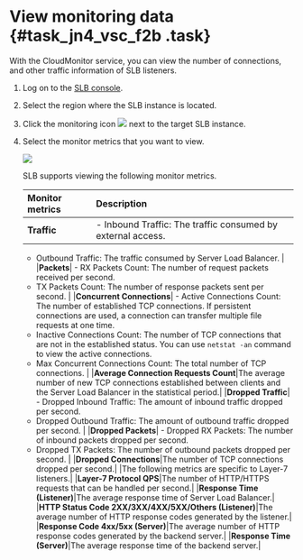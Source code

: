 # View monitoring data {#task_jn4_vsc_f2b .task}

With the CloudMonitor service, you can view the number of connections, and other traffic information of SLB listeners.

1.  Log on to the [SLB console](https://partners-intl.aliyun.com/login-required#/slb). 
2.  Select the region where the SLB instance is located. 
3.  Click the monitoring icon ![](http://static-aliyun-doc.oss-cn-hangzhou.aliyuncs.com/assets/img/15691/15421915447338_en-US.png) next to the target SLB instance. 
4.  Select the monitor metrics that you want to view. 

    ![](http://static-aliyun-doc.oss-cn-hangzhou.aliyuncs.com/assets/img/15691/15421915447337_en-US.png)

    SLB supports viewing the following monitor metrics.

    |Monitor metrics|Description|
    |:--------------|:----------|
    |**Traffic**|     -   Inbound Traffic: The traffic consumed by external access.
    -   Outbound Traffic: The traffic consumed by Server Load Balancer.
 |
    |**Packets**|     -   RX Packets Count: The number of request packets received per second.
    -   TX Packets Count: The number of response packets sent per second.
 |
    |**Concurrent Connections**|     -   Active Connections Count: The number of established TCP connections. If persistent connections are used, a connection can transfer multiple file requests at one time.
    -   Inactive Connections Count: The number of TCP connections that are not in the established status. You can use `netstat -an` command to view the active connections.
    -   Max Concurrent Connections Count: The total number of TCP connections.
 |
    |**Average Connection Requests Count**|The average number of new TCP connections established between clients and the Server Load Balancer in the statistical period.|
    |**Dropped Traffic**|     -   Dropped Inbound Traffic: The amount of inbound traffic dropped per second.
    -   Dropped Outbound Traffic: The amount of outbound traffic dropped per second.
 |
    |**Dropped Packets**|     -   Dropped RX Packets: The number of inbound packets dropped per second.
    -   Dropped TX Packets: The number of outbound packets dropped per second.
 |
    |**Dropped Connections**|The number of TCP connections dropped per second.|
    |The following metrics are specific to Layer-7 listeners.|
    |**Layer-7 Protocol QPS**|The number of HTTP/HTTPS requests that can be handled per second.|
    |**Response Time \(Listener\)**|The average response time of Server Load Balancer.|
    |**HTTP Status Code 2XX/3XX/4XX/5XX/Others \(Listener\)**|The average number of HTTP response codes generated by the listener.|
    |**Response Code 4xx/5xx \(Server\)**|The average number of HTTP response codes generated by the backend server.|
    |**Response Time \(Server\)**|The average response time of the backend server.|


